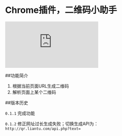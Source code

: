 ﻿# Chrome插件，二维码小助手

![Homepage](http://www.laoshu133.com/post/qr_helper.html)

##功能简介

1. 根据当前页面URL生成二维码
2. 解析页面上某个二维码

##版本历史

`0.1.1` 完成功能

`0.1.2` 修正网址过长生成失败；切换生成API为：`http://qr.liantu.com/api.php?text=`